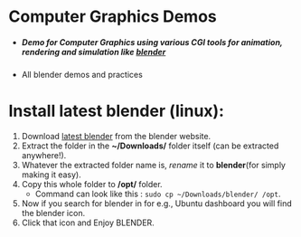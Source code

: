 # Computer Graphics Demos
  * ##### Demo for Computer Graphics using various CGI tools for animation, rendering and simulation like [blender](https://www.blender.org)
  * All blender demos and practices
  
# Install latest blender (linux):
  1. Download [latest blender](https://www.blender.org/download/) from the blender website.
  2. Extract the folder in the __~/Downloads/__ folder itself (can be extracted anywhere!).
  3. Whatever the extracted folder name is, *rename* it to __blender__(for simply making it easy).
  4. Copy this whole folder to __/opt/__ folder.
     * Command can look like this : `sudo cp ~/Downloads/blender/ /opt`.
  5. Now if you search for blender in for e.g., Ubuntu dashboard you will find the blender icon.
  6. Click that icon and Enjoy BLENDER.
